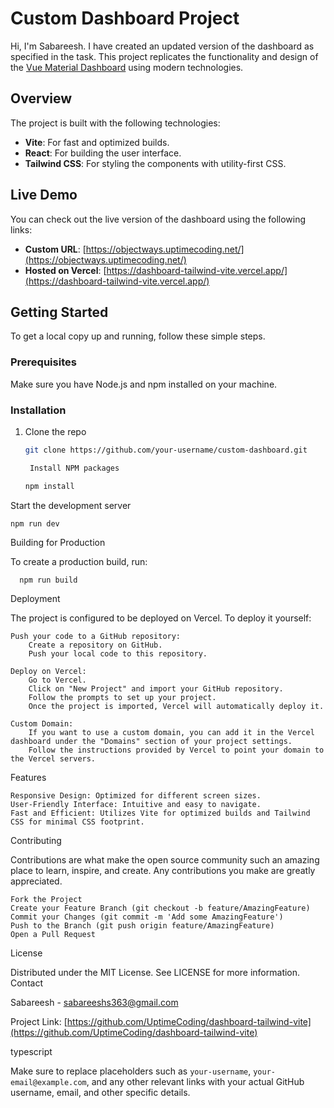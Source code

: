 # Custom Dashboard Project

Hi, I'm Sabareesh. I have created an updated version of the dashboard as specified in the task. This project replicates the functionality and design of the [Vue Material Dashboard](https://demos.creative-tim.com/vue-material-dashboard/?_ga=2.76874963.776133716.1716400679-1408695073.1716400679#/user) using modern technologies.

## Overview

The project is built with the following technologies:
- **Vite**: For fast and optimized builds.
- **React**: For building the user interface.
- **Tailwind CSS**: For styling the components with utility-first CSS.

## Live Demo

You can check out the live version of the dashboard using the following links:
- **Custom URL**: [https://objectways.uptimecoding.net/](https://objectways.uptimecoding.net/)
- **Hosted on Vercel**: [https://dashboard-tailwind-vite.vercel.app/](https://dashboard-tailwind-vite.vercel.app/)

## Getting Started

To get a local copy up and running, follow these simple steps.

### Prerequisites

Make sure you have Node.js and npm installed on your machine.

### Installation

1. Clone the repo
   ```sh
   git clone https://github.com/your-username/custom-dashboard.git

    Install NPM packages

   npm install

Start the development server

    npm run dev

Building for Production

To create a production build, run:

      npm run build

Deployment

The project is configured to be deployed on Vercel. To deploy it yourself:

    Push your code to a GitHub repository:
        Create a repository on GitHub.
        Push your local code to this repository.

    Deploy on Vercel:
        Go to Vercel.
        Click on "New Project" and import your GitHub repository.
        Follow the prompts to set up your project.
        Once the project is imported, Vercel will automatically deploy it.

    Custom Domain:
        If you want to use a custom domain, you can add it in the Vercel dashboard under the "Domains" section of your project settings.
        Follow the instructions provided by Vercel to point your domain to the Vercel servers.

Features

    Responsive Design: Optimized for different screen sizes.
    User-Friendly Interface: Intuitive and easy to navigate.
    Fast and Efficient: Utilizes Vite for optimized builds and Tailwind CSS for minimal CSS footprint.

Contributing

Contributions are what make the open source community such an amazing place to learn, inspire, and create. Any contributions you make are greatly appreciated.

    Fork the Project
    Create your Feature Branch (git checkout -b feature/AmazingFeature)
    Commit your Changes (git commit -m 'Add some AmazingFeature')
    Push to the Branch (git push origin feature/AmazingFeature)
    Open a Pull Request

License

Distributed under the MIT License. See LICENSE for more information.
Contact

Sabareesh - sabareeshs363@gmail.com

Project Link: [https://github.com/UptimeCoding/dashboard-tailwind-vite](https://github.com/UptimeCoding/dashboard-tailwind-vite)

typescript


Make sure to replace placeholders such as `your-username`, `your-email@example.com`, and any other relevant links with your actual GitHub username, email, and other specific details.
